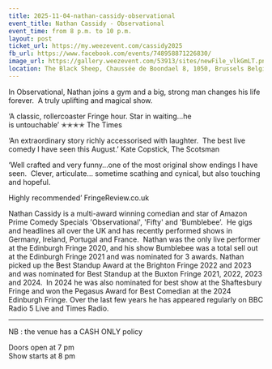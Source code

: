 ```yaml
---
title: 2025-11-04-nathan-cassidy-observational
event_title: Nathan Cassidy - Observational
event_time: from 8 p.m. to 10 p.m.
layout: post
ticket_url: https://my.weezevent.com/cassidy2025
fb_url: https://www.facebook.com/events/748958871226830/
image_url: https://gallery.weezevent.com/53913/sites/newFile_vlkGmLT.png
location: The Black Sheep, Chaussée de Boondael 8, 1050, Brussels Belgium
---
```


In Observational, Nathan joins a gym and a big, strong man changes his life forever.  A truly uplifting and magical show.  

‘A classic, rollercoaster Fringe hour. Star in waiting…he is untouchable’ ✭✭✭✭ The Times

‘An extraordinary story richly accessorised with laughter.  The best live comedy I have seen this August.’ Kate Copstick, The Scotsman

‘Well crafted and very funny…one of the most original show endings I have seen.  Clever, articulate… sometime scathing and cynical, but also touching and hopeful. 

Highly recommended’ FringeReview.co.uk

Nathan Cassidy is a multi-award winning comedian and star of Amazon Prime Comedy Specials 'Observational', 'Fifty' and 'Bumblebee’.  He gigs and headlines all over the UK and has recently performed shows in Germany, Ireland, Portugal and France.  Nathan was the only live performer at the Edinburgh Fringe 2020, and his show Bumblebee was a total sell out at the Edinburgh Fringe 2021 and was nominated for 3 awards. Nathan picked up the Best Standup Award at the Brighton Fringe 2022 and 2023 and was nominated for Best Standup at the Buxton Fringe 2021, 2022, 2023 and 2024.  In 2024 he was also nominated for best show at the Shaftesbury Fringe and won the Pegasus Award for Best Comedian at the 2024 Edinburgh Fringe. Over the last few years he has appeared regularly on BBC Radio 5 Live and Times Radio. 

<hr style="width:100%;" />

NB : the venue has a CASH ONLY policy

Doors open at 7 pm<br />
Show starts at 8 pm

